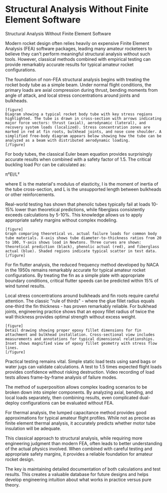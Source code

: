# Structural Analysis Without Finite Element Software

Structural Analysis Without Finite Element Software

Modern rocket design often relies heavily on expensive Finite Element Analysis (FEA) software packages, leading many amateur rocketeers to believe they can't perform meaningful structural analysis without such tools. However, classical methods combined with empirical testing can provide remarkably accurate results for typical amateur rocket configurations.

The foundation of non-FEA structural analysis begins with treating the rocket body tube as a simple beam. Under normal flight conditions, the primary loads are axial compression during thrust, bending moments from angle of attack, and local stress concentrations around joints and bulkheads.

```
[figure]
Diagram showing a typical rocket body tube with key stress regions highlighted. The tube is drawn in cross-section with arrows indicating major force vectors: thrust (axial), aerodynamic (lateral), and recovery system loads (localized). Stress concentration zones are marked in red at fin roots, bulkhead joints, and nose cone shoulder. A simplified free-body diagram appears below showing how the tube can be analyzed as a beam with distributed aerodynamic loading.
[/figure]
```

For body tubes, the classical Euler beam equation provides surprisingly accurate results when combined with a safety factor of 1.5. The critical buckling load Pcr can be calculated as:

π²EI/L²

where E is the material's modulus of elasticity, I is the moment of inertia of the tube cross-section, and L is the unsupported length between bulkheads or other reinforcements.

Real-world testing has shown that phenolic tubes typically fail at loads 10-15% lower than theoretical predictions, while fiberglass consistently exceeds calculations by 5-10%. This knowledge allows us to apply appropriate safety margins without complex modeling.

```
[figure]
Graph comparing theoretical vs. actual failure loads for common body tube materials. X-axis shows tube diameter-to-thickness ratios from 20 to 100, Y-axis shows load in Newtons. Three curves are shown: theoretical prediction (black), phenolic actual (red), and fiberglass actual (blue). Shaded regions indicate typical scatter in test data.
[/figure]
```

For fin flutter analysis, the reduced frequency method developed by NACA in the 1950s remains remarkably accurate for typical amateur rocket configurations. By treating the fin as a simple plate with appropriate boundary conditions, critical flutter speeds can be predicted within 15% of wind tunnel results.

Local stress concentrations around bulkheads and fin roots require careful attention. The classic "rule of thirds" - where the glue fillet radius equals one-third the fin thickness - has proven remarkably reliable. For bulkhead joints, engineering practice shows that an epoxy fillet radius of twice the wall thickness provides optimal strength without excess weight.

```
[figure]
Detail drawing showing proper epoxy fillet dimensions for fin attachment and bulkhead installation. Cross-sectional view includes measurements and annotations for typical dimensional relationships. Inset shows magnified view of epoxy fillet geometry with stress flow lines.
[/figure]
```

Practical testing remains vital. Simple static load tests using sand bags or water jugs can validate calculations. A test to 1.5 times expected flight loads provides confidence without risking destruction. Video recording of load tests allows frame-by-frame analysis of failure modes.

The method of superposition allows complex loading scenarios to be broken down into simpler components. By analyzing axial, bending, and local loads separately, then combining results, even complicated dual-deploy configurations can be evaluated without FEA.

For thermal analysis, the lumped capacitance method provides good approximations for typical amateur flight profiles. While not as precise as finite element thermal analysis, it accurately predicts whether motor tube insulation will be adequate.

This classical approach to structural analysis, while requiring more engineering judgment than modern FEA, often leads to better understanding of the actual physics involved. When combined with careful testing and appropriate safety margins, it provides a reliable foundation for amateur rocket design.

The key is maintaining detailed documentation of both calculations and test results. This creates a valuable database for future designs and helps develop engineering intuition about what works in practice versus pure theory.
